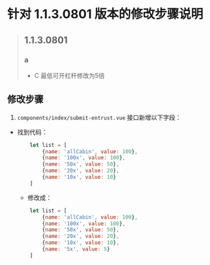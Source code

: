 # 针对 1.1.3.0801 版本的修改步骤说明

> ## 1.1.3.0801 
> ### a
> - C 最低可开杠杆修改为5倍

## 修改步骤

1. `components/index/submit-entrust.vue` 接口新增以下字段：

- 找到代码：
    ```js
        let list = [
            {name: 'allCabin', value: 100},
            {name: '100x', value: 100},
            {name: '50x', value: 50},
            {name: '20x', value: 20},
            {name: '10x', value: 10}
        ]
    ```
    - 修改成：
    ```js
        let list = [
            {name: 'allCabin', value: 100},
            {name: '100x', value: 100},
            {name: '50x', value: 50},
            {name: '20x', value: 20},
            {name: '10x', value: 10},
            {name: '5x', value: 5}
        ]
    ```